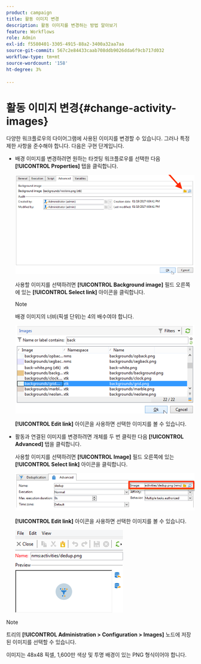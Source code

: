 ```yaml
---
product: campaign
title: 활동 이미지 변경
description: 활동 이미지를 변경하는 방법 알아보기
feature: Workflows
role: Admin
exl-id: f5580401-3305-4915-88a2-3400a32aa7aa
source-git-commit: 567c2e84433caab708ddb9026dda6f9cb717d032
workflow-type: tm+mt
source-wordcount: '158'
ht-degree: 3%

---
```


# 활동 이미지 변경{#change-activity-images}



다양한 워크플로우의 다이어그램에 사용된 이미지를 변경할 수 있습니다. 그러나 특정 제한 사항을 준수해야 합니다. 다음은 구현 단계입니다.

* 배경 이미지를 변경하려면 원하는 타겟팅 워크플로우를 선택한 다음 **[!UICONTROL Properties]** 탭을 클릭합니다.

  ![](assets/s_user_segmentation_properties_tab.png)

  사용할 이미지를 선택하려면 **[!UICONTROL Background image]** 필드 오른쪽에 있는 **[!UICONTROL Select link]** 아이콘을 클릭합니다.

  >[!NOTE]
  >
  >배경 이미지의 너비(픽셀 단위)는 4의 배수여야 합니다.

  ![](assets/s_user_segmentation_background_select.png)

  **[!UICONTROL Edit link]** 아이콘을 사용하면 선택한 이미지를 볼 수 있습니다.

* 활동과 연결된 이미지를 변경하려면 개체를 두 번 클릭한 다음 **[!UICONTROL Advanced]** 탭을 클릭합니다.

  사용할 이미지를 선택하려면 **[!UICONTROL Image]** 필드 오른쪽에 있는 **[!UICONTROL Select link]** 아이콘을 클릭합니다.

  ![](assets/s_user_segmentation_activity_image.png)

  **[!UICONTROL Edit link]** 아이콘을 사용하면 선택한 이미지를 볼 수 있습니다.

  ![](assets/s_user_segmentation_activity_image_select.png)

>[!NOTE]
>
>트리의 **[!UICONTROL Administration > Configuration > Images]** 노드에 저장된 이미지를 선택할 수 있습니다.
>  
>이미지는 48x48 픽셀, 1,600만 색상 및 투명 배경이 있는 PNG 형식이어야 합니다.

